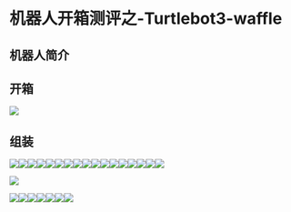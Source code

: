 # 机器人开箱测评之-Turtlebot3-waffle

## 机器人简介



## 开箱



![](/assets/0.jpg)

## 组装



![](/assets/1.jpg)![](/assets/2.jpg)![](/assets/3.jpg)![](/assets/4.jpg)![](/assets/5.jpg)![](/assets/6.jpg)![](/assets/7.jpg)![](/assets/8.jpg)![](/assets/9.jpg)![](/assets/10.jpg)![](/assets/11.jpg)![](/assets/12.jpg)![](/assets/13.jpg)![](/assets/14.jpg)![](/assets/15.jpg)![](/assets/16.jpg)![](/assets/17.jpg)

![](/assets/17.jpg)

![](/assets/17.jpg)![](/assets/18.jpg)![](/assets/19.jpg)![](/assets/20.jpg)![](/assets/21.jpg)![](/assets/22.jpg)![](/assets/23.jpg)

